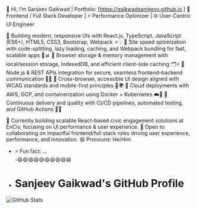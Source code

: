 👋 Hi, I’m Sanjeev Gaikwad | Portfolio: [https://gaikwadsanjeevv.github.io
]
🎨 Frontend / Full Stack Developer | ⚡ Performance Optimizer | 🌐 User-Centric UI Engineer

🔹 Building modern, responsive UIs with React.js, TypeScript, JavaScript (ES6+), HTML5, CSS3, Bootstrap, Webpack ⚛️💡
🔹 Site speed optimization with code-splitting, lazy loading, caching, and Webpack bundling for fast, scalable apps 🚀📊
🔹 Browser storage & memory management with local/session storage, IndexedDB, and efficient client-side caching 🗂️⚡
🔹 Node.js & REST APIs integration for secure, seamless frontend–backend communication 🔄🔐
🔹 Cross-browser, accessible UI design aligned with WCAG standards and mobile-first principles 📱🌍
🔹 Cloud deployments with AWS, GCP, and containerization using Docker + Kubernetes ☁️🐳
🔹 Continuous delivery and quality with CI/CD pipelines, automated testing, and GitHub Actions 🔁✅

💼 Currently building scalable React-based civic engagement solutions at EnCiv, focusing on UI performance & user experience.
💞️ Open to collaborating on impactful frontend/full stack roles driving user experience, performance, and innovation.
😄 Pronouns: He/Him

 
 
- ⚡ Fun fact: ...    
-😄😄😄😄😄😄😄😄😄😄  
- # Sanjeev Gaikwad's GitHub Profile  

![GitHub Stats](https://github-readme-stats.vercel.app/api?username=gaikwadsanjeevv&show_icons=true&hide_border=true&count_private=true&include_all_commits=true&v=2)  



<!---
gaikwadsanjeevv/gaikwadsanjeevv is a ✨ special ✨ repository because its `README.md` (this file) appears on your GitHub profile.
You can click the Preview link to take a look at your changes.
--->
